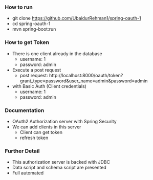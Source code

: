 ### How to run
- git clone https://github.com/UbaidurRehman1/spring-oauth-1
- cd spring-oauth-1
- mvn spring-boot:run

### How to get Token
- There is one client already in the database 
    - username: 1
    - password: admin
- Execute a post request 
    - post request: http://localhost:8000/oauth/token?grant_type=password&user_name=admin&password=admin
- with Basic Auth (Client credentials)
    - username: 1
    - password: admin


### Documentation
- OAuth2 Authorization server with Spring Security
- We can add clients in this server
    - Client can get token 
    - refresh token

### Further Detail
- This authorization server is backed with JDBC
- Data script and schema script are presented 
- Full automated 